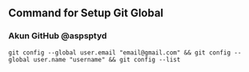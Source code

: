## Command for Setup Git Global

### Akun GitHub @aspsptyd
```shell
git config --global user.email "email@gmail.com" && git config --global user.name "username" && git config --list
```
